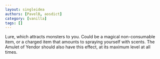 ```yaml
---
layout: singleidea
authors: [PavelB, aosdict]
category: [vanilla]
tags: []
---
```

Lure, which attracts monsters to you. Could be a magical non-consumable item, or a charged item that amounts to spraying yourself with scents. The Amulet of Yendor should also have this effect, at its maximum level at all times.
